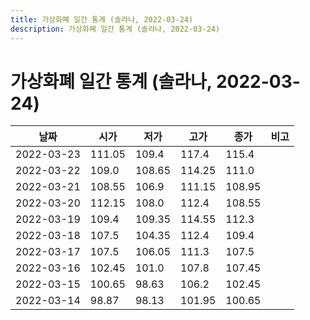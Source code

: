 ```yaml
---
title: 가상화폐 일간 통계 (솔라나, 2022-03-24)
description: 가상화폐 일간 통계 (솔라나, 2022-03-24)
---
```


가상화폐 일간 통계 (솔라나, 2022-03-24)
===

|날짜|시가|저가|고가|종가|비고|
|--|--|--|--|--|--|
|2022-03-23|111.05|109.4|117.4|115.4|    |
|2022-03-22|109.0|108.65|114.25|111.0|    |
|2022-03-21|108.55|106.9|111.15|108.95|    |
|2022-03-20|112.15|108.0|112.4|108.55|    |
|2022-03-19|109.4|109.35|114.55|112.3|    |
|2022-03-18|107.5|104.35|112.4|109.4|    |
|2022-03-17|107.5|106.05|111.3|107.5|    |
|2022-03-16|102.45|101.0|107.8|107.45|    |
|2022-03-15|100.65|98.63|106.2|102.45|    |
|2022-03-14|98.87|98.13|101.95|100.65|    |
